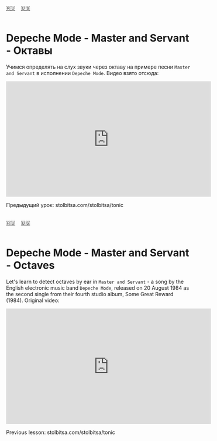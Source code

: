 <span id="ru"><a href='#ru'>🇷🇺</a> &nbsp;&nbsp;&nbsp;<a href='#en'>🇺🇸</a> &nbsp;&nbsp;&nbsp;</span><br><br>

# Depeche Mode - Master and Servant - Октавы

Учимся определять на слух звуки через октаву на примере песни `Master and Servant` в исполнении `Depeche Mode`.
Видео взято отсюда:

<iframe width="560" height="315" src="https://www.youtube.com/embed/IsvfofcIE1Q?si=wlmLmEtdZriZOsb8" title="YouTube video player" frameborder="0" allow="accelerometer; autoplay; clipboard-write; encrypted-media; gyroscope; picture-in-picture; web-share" allowfullscreen></iframe>

Предыдущий урок: stolbitsa.com/stolbitsa/tonic<br><br>

<span id="en"><a href='#ru'>🇷🇺</a> &nbsp;&nbsp;&nbsp;<a href='#en'>🇺🇸</a> &nbsp;&nbsp;&nbsp;</span><br><br>

# Depeche Mode - Master and Servant - Octaves

Let's learn to detect octaves by ear in `Master and Servant` - a song by the English electronic music band `Depeche Mode`, released on 20 August 1984 as the second single from their fourth studio album, Some Great Reward (1984).
Original video:

<iframe width="560" height="315" src="https://www.youtube.com/embed/IsvfofcIE1Q?si=wlmLmEtdZriZOsb8" title="YouTube video player" frameborder="0" allow="accelerometer; autoplay; clipboard-write; encrypted-media; gyroscope; picture-in-picture; web-share" allowfullscreen></iframe>


Previous lesson: stolbitsa.com/stolbitsa/tonic<br><br>

